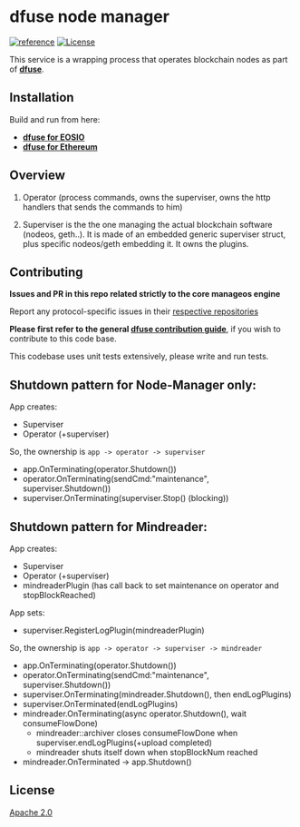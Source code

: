 # dfuse node manager
[![reference](https://img.shields.io/badge/godoc-reference-5272B4.svg?style=flat-square)](https://pkg.go.dev/github.com/dfuse-io/manageos)
[![License](https://img.shields.io/badge/License-Apache%202.0-blue.svg)](https://opensource.org/licenses/Apache-2.0)

This service is a wrapping process that operates blockchain nodes as part of **[dfuse](https://github.com/dfuse-io/dfuse)**.

## Installation

Build and run from here:

* [**dfuse for EOSIO**](https://github.com/dfuse-io/dfuse-eosio)
* [**dfuse for Ethereum**](https://github.com/dfuse-io/dfuse-ethereum)

## Overview

1) Operator (process commands, owns the superviser, owns the http handlers that sends the commands to him)

2) Superviser is the the one managing the actual blockchain software (nodeos, geth..). It is made of an embedded generic superviser struct, plus specific nodeos/geth embedding it. It owns the plugins.


## Contributing

**Issues and PR in this repo related strictly to the core manageos engine**

Report any protocol-specific issues in their
[respective repositories](https://github.com/dfuse-io/dfuse#protocols)

**Please first refer to the general
[dfuse contribution guide](https://github.com/dfuse-io/dfuse/blob/master/CONTRIBUTING.md)**,
if you wish to contribute to this code base.

This codebase uses unit tests extensively, please write and run tests.


## Shutdown pattern for Node-Manager only:
App creates:
  * Superviser
  * Operator (+superviser)

So, the ownership is `app -> operator -> superviser`
  * app.OnTerminating(operator.Shutdown())
  * operator.OnTerminating(sendCmd:"maintenance", superviser.Shutdown())
  * superviser.OnTerminating(superviser.Stop() (blocking))

## Shutdown pattern for Mindreader:

App creates:
  * Superviser
  * Operator (+superviser)
  * mindreaderPlugin (has call back to set maintenance on operator and stopBlockReached)

App sets:
  * superviser.RegisterLogPlugin(mindreaderPlugin)

So, the ownership is `app -> operator -> superviser -> mindreader`
  * app.OnTerminating(operator.Shutdown())
  * operator.OnTerminating(sendCmd:"maintenance", superviser.Shutdown())
  * superviser.OnTerminating(mindreader.Shutdown(), then endLogPlugins)
  * superviser.OnTerminated(endLogPlugins)
  * mindreader.OnTerminating(async operator.Shutdown(), wait consumeFlowDone)
    * mindreader::archiver closes consumeFlowDone when superviser.endLogPlugins(+upload completed)
    * mindreader shuts itself down when stopBlockNum reached
  * mindreader.OnTerminated -> app.Shutdown()

## License

[Apache 2.0](LICENSE)

